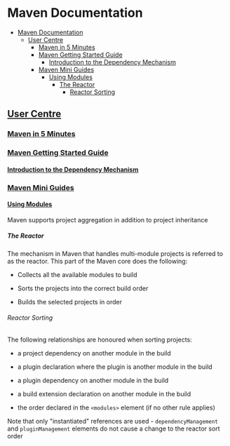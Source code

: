 # Maven Documentation

- [Maven Documentation](#maven-documentation)
  - [User Centre](#user-centre)
    - [Maven in 5 Minutes](#maven-in-5-minutes)
    - [Maven Getting Started Guide](#maven-getting-started-guide)
      - [Introduction to the Dependency Mechanism](#introduction-to-the-dependency-mechanism)
    - [Maven Mini Guides](#maven-mini-guides)
      - [Using Modules](#using-modules)
        - [The Reactor](#the-reactor)
          - [Reactor Sorting](#reactor-sorting)

## [User Centre](https://maven.apache.org/users/index.html)

### [Maven in 5 Minutes](https://maven.apache.org/guides/getting-started/maven-in-five-minutes.html)

### [Maven Getting Started Guide](https://maven.apache.org/guides/getting-started/index.html)

#### [Introduction to the Dependency Mechanism](https://maven.apache.org/guides/introduction/introduction-to-dependency-mechanism.html)

### [Maven Mini Guides](https://maven.apache.org/guides/mini/index.html)

#### [Using Modules](https://maven.apache.org/guides/mini/guide-multiple-modules.html)

Maven supports project aggregation in addition to project inheritance

##### The Reactor

The mechanism in Maven that handles multi-module projects is referred to as the reactor. This part of the Maven core does the following:

- Collects all the available modules to build

- Sorts the projects into the correct build order

- Builds the selected projects in order

###### Reactor Sorting

The following relationships are honoured when sorting projects:

- a project dependency on another module in the build

- a plugin declaration where the plugin is another module in the build

- a plugin dependency on another module in the build

- a build extension declaration on another module in the build

- the order declared in the `<modules>` element (if no other rule applies)

Note that only "instantiated" references are used - `dependencyManagement` and `pluginManagement` elements do not cause a change to the reactor sort order
